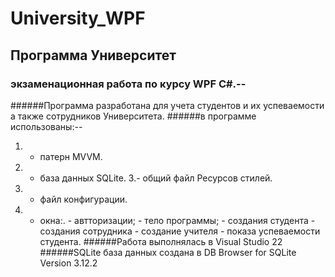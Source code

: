 # University_WPF
## Программа Университет 
### экзаменационная работа по курсу WPF C#.--
######Программа разработана для учета студентов и их успеваемости а также сотрудников Университета.
######в программе использованы:--
  1. - патерн MVVM.
  2. - база данных SQLite.
  3.- общий файл Ресурсов стилей.
  4. - файл конфигурации.
  5. - окна:.
    - автторизации;
    - тело программы;
    - создания студента
    - создания сотрудника
    - создание учителя
    - показа успеваемости студента.
######Работа выполнялась в Visual Studio 22
######SQLite база данных создана в DB Browser for SQLite Version 3.12.2
